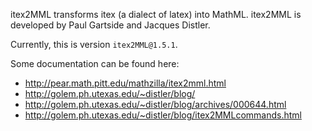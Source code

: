 itex2MML transforms itex (a dialect of latex) into MathML. itex2MML is developed by
Paul Gartside and Jacques Distler.

Currently, this is version `itex2MML@1.5.1`.

Some documentation can be found here:

* http://pear.math.pitt.edu/mathzilla/itex2mml.html
* http://golem.ph.utexas.edu/~distler/blog/
* http://golem.ph.utexas.edu/~distler/blog/archives/000644.html
* http://golem.ph.utexas.edu/~distler/blog/itex2MMLcommands.html
